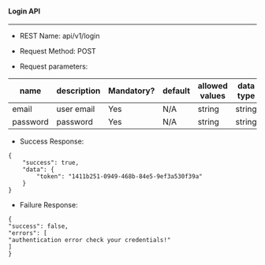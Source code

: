 #### Login API

---

- REST Name: api/v1/login
- Request Method: POST

- Request parameters:

| name     | description | Mandatory? | default | allowed values | data type |
| -------- | ----------- | ---------- | ------- | -------------- | --------- |
| email    | user email  | Yes        | N/A     | string         | string    |
| password | password    | Yes        | N/A     | string         | string    |

- Success Response:

```
{
    "success": true,
    "data": {
        "token": "1411b251-0949-468b-84e5-9ef3a530f39a"
    }
}
```

- Failure Response:

```
{
"success": false,
"errors": [
"authentication error check your credentials!"
]
}
```
